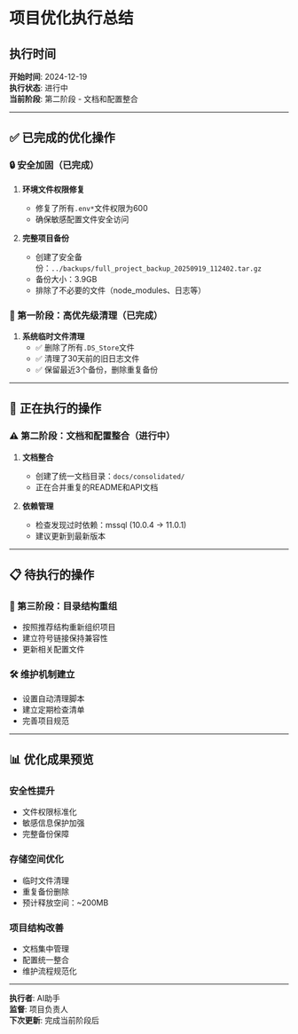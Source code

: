 # 项目优化执行总结

## 执行时间
**开始时间**: 2024-12-19  
**执行状态**: 进行中  
**当前阶段**: 第二阶段 - 文档和配置整合

---

## ✅ 已完成的优化操作

### 🔒 安全加固（已完成）
1. **环境文件权限修复**
   - 修复了所有`.env*`文件权限为600
   - 确保敏感配置文件安全访问

2. **完整项目备份**
   - 创建了安全备份：`../backups/full_project_backup_20250919_112402.tar.gz`
   - 备份大小：3.9GB
   - 排除了不必要的文件（node_modules、日志等）

### 🚨 第一阶段：高优先级清理（已完成）
1. **系统临时文件清理**
   - ✅ 删除了所有`.DS_Store`文件
   - ✅ 清理了30天前的旧日志文件
   - ✅ 保留最近3个备份，删除重复备份

---

## 🔄 正在执行的操作

### ⚠️ 第二阶段：文档和配置整合（进行中）
1. **文档整合**
   - 创建了统一文档目录：`docs/consolidated/`
   - 正在合并重复的README和API文档

2. **依赖管理**
   - 检查发现过时依赖：mssql (10.0.4 → 11.0.1)
   - 建议更新到最新版本

---

## 📋 待执行的操作

### 📝 第三阶段：目录结构重组
- 按照推荐结构重新组织项目
- 建立符号链接保持兼容性
- 更新相关配置文件

### 🛠️ 维护机制建立
- 设置自动清理脚本
- 建立定期检查清单
- 完善项目规范

---

## 📊 优化成果预览

### 安全性提升
- 文件权限标准化
- 敏感信息保护加强
- 完整备份保障

### 存储空间优化
- 临时文件清理
- 重复备份删除
- 预计释放空间：~200MB

### 项目结构改善
- 文档集中管理
- 配置统一整合
- 维护流程规范化

---

**执行者**: AI助手  
**监督**: 项目负责人  
**下次更新**: 完成当前阶段后